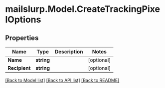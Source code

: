 # mailslurp.Model.CreateTrackingPixelOptions
## Properties

Name | Type | Description | Notes
------------ | ------------- | ------------- | -------------
**Name** | **string** |  | [optional] 
**Recipient** | **string** |  | [optional] 

[[Back to Model list]](../README#documentation-for-models) [[Back to API list]](../README#documentation-for-api-endpoints) [[Back to README]](../README)


